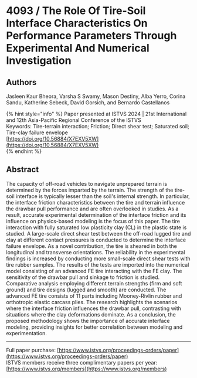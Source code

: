 # 4093 / The Role Of Tire-Soil Interface Characteristics On Performance Parameters Through Experimental And Numerical Investigation

## Authors
Jasleen Kaur Bheora, Varsha S Swamy, Mason Destiny, Alba Yerro, Corina Sandu, Katherine Sebeck, David Gorsich, and Bernardo Castellanos

{% hint style="info" %}
Paper presented at ISTVS 2024 | 21st International and 12th Asia-Pacific Regional Conference of the ISTVS  
Keywords: Tire-terrain interaction; Friction; Direct shear test; Saturated soil; Tire-clay failure envelope  
[https://doi.org/10.56884/X7EXV5XW](https://doi.org/10.56884/X7EXV5XW)  
{% endhint %}

## Abstract
The capacity of off-road vehicles to navigate unprepared terrain is determined by the forces imparted by the terrain. The strength of the tire-soil interface is typically lesser than the soil's internal strength. In particular, the interface friction characteristics between the tire and terrain influence the drawbar pull performance and are often overlooked in studies. As a result, accurate experimental determination of the interface friction and its influence on physics-based modeling is the focus of this paper. The tire interaction with fully saturated low plasticity clay (CL) in the plastic state is studied. A large-scale direct shear test between the off-road lugged tire and clay at different contact pressures is conducted to determine the interface failure envelope. As a novel contribution, the tire is sheared in both the longitudinal and transverse orientations. The reliability in the experimental findings is increased by conducting more small-scale direct shear tests with tire rubber samples. The results of the tests are imported into the numerical model consisting of an advanced FE tire interacting with the FE clay. The sensitivity of the drawbar pull and sinkage to friction is studied. Comparative analysis employing different terrain strengths (firm and soft ground) and tire designs (lugged and smooth) are conducted. The advanced FE tire consists of 11 parts including Mooney-Rivlin rubber and orthotropic elastic carcass plies. The research highlights the scenarios where the interface friction influences the drawbar pull, contrasting with situations where the clay deformations dominate. As a conclusion, the proposed methodology shows the importance of accurate interface modeling, providing insights for better correlation between modeling and experimentation.

-----  
Full paper purchase: [https://www.istvs.org/proceedings-orders/paper](https://www.istvs.org/proceedings-orders/paper)  
ISTVS members receive three complimentary papers per year: [https://www.istvs.org/members](https://www.istvs.org/members)